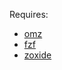 Requires:
- [omz](https://ohmyz.sh/)
- [fzf](https://github.com/junegunn/fzf)
- [zoxide](https://github.com/ajeetdsouza/zoxide)
